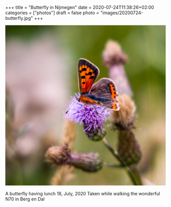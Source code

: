 +++
title = "Butterfly in Nijmegen"
date = 2020-07-24T11:38:26+02:00
categories = ["photos"]
draft = false
photo = "images/20200724-butterfly.jpg"
+++

![Butterfly in Nijmegen](images/20200724-butterfly.jpg)

A butterfly having lunch
18, July, 2020
Taken while walking the wonderful N70 in Berg en Dal

